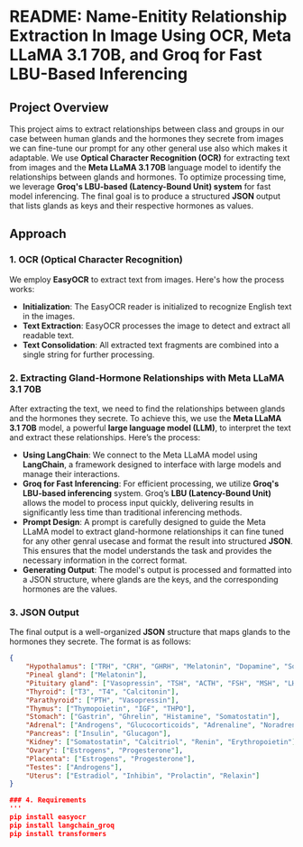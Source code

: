 # README: Name-Enitity Relationship Extraction In Image Using OCR, Meta LLaMA 3.1 70B, and Groq for Fast LBU-Based Inferencing

## Project Overview
This project aims to extract relationships between class and groups in our case between human glands and the hormones they secrete from images we can fine-tune our prompt for any other general use also which makes it adaptable. We use **Optical Character Recognition (OCR)** for extracting text from images and the **Meta LLaMA 3.1 70B** language model to identify the relationships between glands and hormones. To optimize processing time, we leverage **Groq's LBU-based (Latency-Bound Unit) system** for fast model inferencing. The final goal is to produce a structured **JSON** output that lists glands as keys and their respective hormones as values.

## Approach

### 1. OCR (Optical Character Recognition)
We employ **EasyOCR** to extract text from images. Here's how the process works:

- **Initialization**: The EasyOCR reader is initialized to recognize English text in the images.
- **Text Extraction**: EasyOCR processes the image to detect and extract all readable text.
- **Text Consolidation**: All extracted text fragments are combined into a single string for further processing.

### 2. Extracting Gland-Hormone Relationships with Meta LLaMA 3.1 70B
After extracting the text, we need to find the relationships between glands and the hormones they secrete. To achieve this, we use the **Meta LLaMA 3.1 70B** model, a powerful **large language model (LLM)**, to interpret the text and extract these relationships. Here’s the process:

- **Using LangChain**: We connect to the Meta LLaMA model using **LangChain**, a framework designed to interface with large models and manage their interactions.
- **Groq for Fast Inferencing**: For efficient processing, we utilize **Groq's LBU-based inferencing** system. Groq’s **LBU (Latency-Bound Unit)** allows the model to process input quickly, delivering results in significantly less time than traditional inferencing methods.
- **Prompt Design**: A prompt is carefully designed to guide the Meta LLaMA model to extract gland-hormone relationships it can fine tuned for any other genral usecase and format the result into structured **JSON**. This ensures that the model understands the task and provides the necessary information in the correct format.
- **Generating Output**: The model's output is processed and formatted into a JSON structure, where glands are the keys, and the corresponding hormones are the values.

### 3. JSON Output
The final output is a well-organized **JSON** structure that maps glands to the hormones they secrete. The format is as follows:

```json
{
    "Hypothalamus": ["TRH", "CRH", "GHRH", "Melatonin", "Dopamine", "Somatostatin"],
    "Pineal gland": ["Melatonin"],
    "Pituitary gland": ["Vasopressin", "TSH", "ACTH", "FSH", "MSH", "LH", "Prolactin", "Oxytocin"],
    "Thyroid": ["T3", "T4", "Calcitonin"],
    "Parathyroid": ["PTH", "Vasopressin"],
    "Thymus": ["Thymopoietin", "IGF", "THPO"],
    "Stomach": ["Gastrin", "Ghrelin", "Histamine", "Somatostatin"],
    "Adrenal": ["Androgens", "Glucocorticoids", "Adrenaline", "Noradrenaline", "Neuropeptide Y"],
    "Pancreas": ["Insulin", "Glucagon"],
    "Kidney": ["Somatostatin", "Calcitriol", "Renin", "Erythropoietin"],
    "Ovary": ["Estrogens", "Progesterone"],
    "Placenta": ["Estrogens", "Progesterone"],
    "Testes": ["Androgens"],
    "Uterus": ["Estradiol", "Inhibin", "Prolactin", "Relaxin"]
}

### 4. Requirements
'''
pip install easyocr
pip install langchain_groq
pip install transformers
